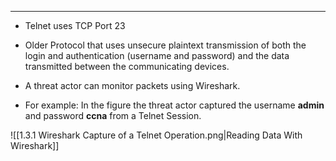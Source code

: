 
---
- Telnet uses TCP Port 23
- Older Protocol that uses unsecure plaintext transmission of both the login and authentication (username and password) and the data transmitted between the communicating devices.
- A threat actor can monitor packets using Wireshark.


- For example:
  In the figure the threat actor captured the username **admin** and password **ccna** from a Telnet Session.

![[1.3.1 Wireshark Capture of a Telnet Operation.png|Reading Data With Wireshark]]